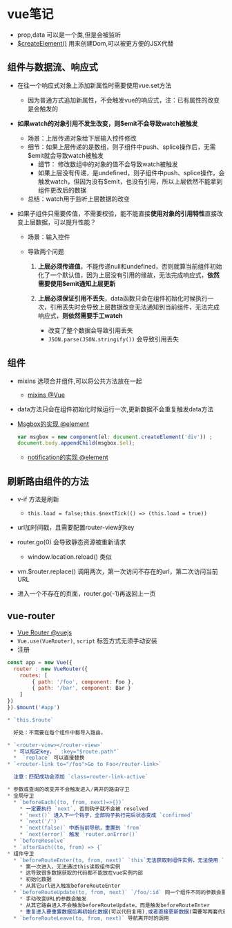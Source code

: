 # vue笔记

* prop,data 可以是一个类,但是会被监听
* [$createElement()](https://cn.vuejs.org/v2/guide/render-function.html#createElement-%E5%8F%82%E6%95%B0) 用来创建Dom,可以被更方便的JSX代替

## 组件与数据流、响应式

* 在往一个响应式对象上添加新属性时需要使用vue.set方法
  * 因为普通方式追加新属性，不会触发vue的响应式，注：已有属性的改变是会触发的
* **如果watch的对象引用不发生改变，则$emit不会导致watch被触发**
  * 场景：上层传递对象给下层输入控件修改
  * 细节：如果上层传递的是数组，则子组件中push、splice操作后，无需$emit就会导致watch被触发
    * 细节： 修改数组中的对象的值不会导致watch被触发
    * 如果上层没有传递，是undefined，则子组件中push、splice操作，会触发watch，但因为没有$emit，也没有引用，所以上层依然不能拿到组件更改后的数据
  * 总结：watch用于监听上层数据的改变 

* 如果子组件只需要传值，不需要校验，能不能直接**使用对象的引用特性**直接改变上层数据，可以提升性能？
  * 场景：输入控件
  * 导致两个问题
  
    1. **上层必须传递值**，不能传递null和undefined，否则就算当前组件初始化了一个默认值，因为上层没有引用的缘故，无法完成响应式，**依然需要使用$emit通知上层更新**
    2. **上层必须保证引用不丢失**，data函数只会在组件初始化时候执行一次，引用丢失时会导致上层数据改变无法通知到当前组件，无法完成响应式，**则依然需要手工watch**

       * 改变了整个数据会导致引用丢失
       * `JSON.parse(JSON.stringify())` 会导致引用丢失

## 组件

* mixins 选项合并组件,可以将公共方法放在一起
  * [mixins @Vue](https://cn.vuejs.org/v2/guide/mixins.html)
* data方法只会在组件初始化时候运行一次,更新数据不会重复触发data方法
* [Msgbox的实现 @element](https://github.com/ElemeFE/element/blob/059448bf7dee7200c3413cf9d4546fd442e63de7/packages/message-box/src/main.js#L17)
  
  ```js
  var msgbox = new component(el: document.createElement('div')) ;
  document.body.appendChild(msgbox.$el);
  ```

  * [notification的实现 @element](https://github.com/ElemeFE/element/blob/ec3326e0bc7e30d2da8ecea21732eff09726ed7f/packages/notification/src/main.js)

## 刷新路由组件的方法

* v-if 方法是刷新
  * `this.load = false;this.$nextTick(() => (this.load = true))`

* url加时间戳，且需要配置router-view的key
* router.go(0) 会导致静态资源被重新请求
  * window.location.reload() 类似
* vm.$router.replace() 调用两次，第一次访问不存在的url，第二次访问当前URL
* 进入一个不存在的页面，router.go(-1)再返回上一页

## vue-router

* [Vue Router @vuejs](https://router.vuejs.org/zh/)
* `Vue.use(VueRouter)`, `script` 标签方式无须手动安装
* 注册

```js
const app = new Vue({
  router : new VueRouter({
    routes: [
        { path: '/foo', component: Foo },
        { path: '/bar', component: Bar }
    ]
})
}).$mount('#app')

* `this.$route`

  好处：不需要在每个组件中都导入路由。

* `<router-view></router-view>`
  * 可以指定key，` :key="$route.path"`
  *  `replace` 可以直接替换
* `<router-link to="/foo">Go to Foo</router-link>`

  注意：匹配成功会添加 `class=router-link-active`

* 参数或查询的改变并不会触发进入/离开的路由守卫
* 全局守卫
  * `beforeEach((to, from, next)=>{})`
    * 一定要执行 `next`, 否则钩子就不会被 resolved
    * `next()` 进入下一个钩子，全部钩子执行完后状态变成 `confirmed`
    * `next('/')`
    * `next(false)` 中断当前导航，重置到 `from`
    * `next(error)` 触发 `router.onError()`
  * `beforeResolve`
  * `afterEach((to, from) => {`
* 组件守卫
  * `beforeRouteEnter(to, from, next)` `this`无法获取到组件实例，无法使用 `this`
    * 第一次进入，无法通过this读取组件实例
    * 这导致很多数据获取的代码都不能放在vue实例内部
    * 初始化数据
    * 从其它url进入触发beforeRouteEnter
  * `beforeRouteUpdate(to, from, next)` `/foo/:id` 同一个组件不同的参数会重新渲染
    * 手动改变URL的参数会触发
    * 从其它路由进入不会触发beforeRouteUpdate，而是触发beforeRouteEnter
    * 重复进入要重置数据后再初始化数据(可以代码复用),或者直接更新数据(需要写两套代码)
  * `beforeRouteLeave(to, from, next)` 导航离开时的调用
